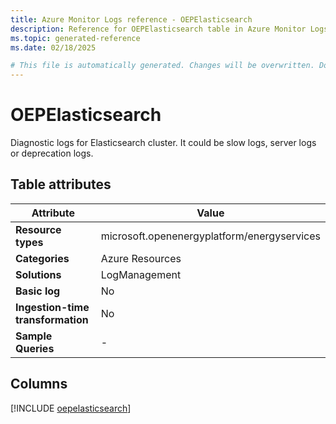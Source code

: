```yaml
---
title: Azure Monitor Logs reference - OEPElasticsearch
description: Reference for OEPElasticsearch table in Azure Monitor Logs.
ms.topic: generated-reference
ms.date: 02/18/2025

# This file is automatically generated. Changes will be overwritten. Do not change this file directly.
---
```


# OEPElasticsearch

Diagnostic logs for Elasticsearch cluster. It could be slow logs, server logs or deprecation logs.


## Table attributes

|Attribute|Value|
|---|---|
|**Resource types**|microsoft.openenergyplatform/energyservices|
|**Categories**|Azure Resources|
|**Solutions**| LogManagement|
|**Basic log**|No|
|**Ingestion-time transformation**|No|
|**Sample Queries**|-|



## Columns
  
[!INCLUDE [oepelasticsearch](~/reusable-content/ce-skilling/azure/includes/azure-monitor/reference/tables/oepelasticsearch-include.md)]
